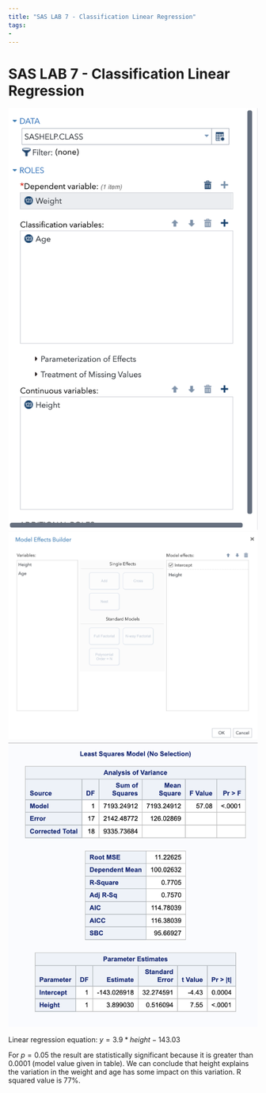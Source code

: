 ```yaml
---
title: "SAS LAB 7 - Classification Linear Regression"
tags:
- 
---
```

# SAS LAB 7 - Classification Linear Regression

![](attachments/Pasted%20image%2020220914194902.png)
![](attachments/Pasted%20image%2020220914195156.png)
![](attachments/Pasted%20image%2020220914195248.png)

Linear regression equation: 
$y = 3.9 * height- 143.03$

For $p=0.05$ the result are statistically significant because it is greater than 0.0001 (model value given in table). We can conclude that height explains the variation in the weight and age has some impact on this variation. R squared value is 77%.
